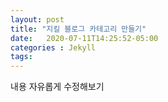 ```yaml
---
layout: post
title: "지킬 블로그 카테고리 만들기"
date:   2020-07-11T14:25:52-05:00
categories : Jekyll
tags:
---
```


내용 자유롭게 수정해보기
